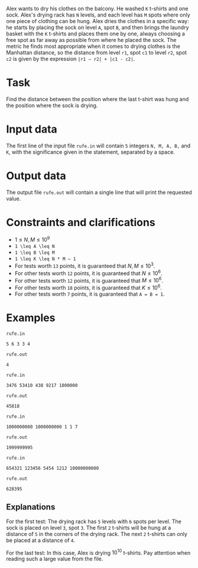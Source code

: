
Alex wants to dry his clothes on the balcony. He washed `K` t-shirts and one sock. Alex's drying rack has `N` levels, and each level has `M` spots where only one piece of clothing can be hung. Alex dries the clothes in a specific way: he starts by placing the sock on level `A`, spot `B`, and then brings the laundry basket with the `K` t-shirts and places them one by one, always choosing a free spot as far away as possible from where he placed the sock. The metric he finds most appropriate when it comes to drying clothes is the Manhattan distance, so the distance from level `r1`, spot `c1` to level `r2`, spot `c2` is given by the expression `|r1 – r2| + |c1 - c2|`.

# Task
Find the distance between the position where the last t-shirt was hung and the position where the sock is drying.

# Input data
The first line of the input file `rufe.in` will contain `5` integers `N, M, A, B,` and `K`, with the significance given in the statement, separated by a space.

# Output data
The output file `rufe.out` will contain a single line that will print the requested value.

# Constraints and clarifications
* $1 \leq N, M \leq 10^9$
* `1 \leq A \leq N`
* `1 \leq B \leq M`
* `1 \leq K \leq N * M – 1`
* For tests worth `13` points, it is guaranteed that $N, M \leq 10^3$.
* For other tests worth `12` points, it is guaranteed that $N \leq 10^6$.
* For other tests worth `12` points, it is guaranteed that $M \leq 10^6$.
* For other tests worth `18` points, it is guaranteed that $K \leq 10^6$.
* For other tests worth `7` points, it is guaranteed that `A = B = 1`.

# Examples

`rufe.in`
```
5 6 3 3 4
```

`rufe.out`
```
4
```

`rufe.in`
```
3476 53410 438 9217 1000000
```

`rufe.out`
```
45818
```

`rufe.in`
```
1000000000 1000000000 1 1 7
```

`rufe.out`
```
1999999995
```

`rufe.in`
```
654321 123456 5454 1212 10000000000
```

`rufe.out`
```
628395
```

Explanations
---

For the first test:
The drying rack has `5` levels with `6` spots per level. The sock is placed on level `3`, spot `3`. The first `2` t-shirts will be hung at a distance of `5` in the corners of the drying rack. The next `2` t-shirts can only be placed at a distance of `4`.

For the last test:
In this case, Alex is drying $10^{10}$ t-shirts. Pay attention when reading such a large value from the file.
